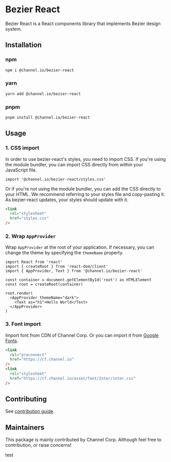 # Bezier React

Bezier React is a React components library that implements Bezier design system.

## Installation

### npm

```bash
npm i @channel.io/bezier-react
```

### yarn

```bash
yarn add @channel.io/bezier-react
```

### pnpm

```bash
pnpm install @channel.io/bezier-react
```

## Usage

### 1. CSS import

In order to use bezier-react's styles, you need to import CSS. If you're using the module bundler, you can import CSS directly from within your JavaScript file.

```tsx
import '@channel.io/bezier-react/styles.css'
```

Or if you're not using the module bundler, you can add the CSS directly to your HTML. We recommend referring to your styles file and copy-pasting it. As bezier-react updates, your styles should update with it.

```html
<link
  rel="stylesheet"
  href="styles.css"
/>
```

### 2. Wrap `AppProvider`

Wrap `AppProvider` at the root of your application. If necessary, you can change the theme by specifying the `themeName` property.

```tsx
import React from 'react'
import { createRoot } from 'react-dom/client'
import { AppProvider, Text } from '@channel.io/bezier-react'

const container = document.getElementById('root') as HTMLElement
const root = createRoot(container)

root.render(
  <AppProvider themeName="dark">
    <Text as="h1">Hello World</Text>
  </AppProvider>
)
```

### 3. Font import

Import font from CDN of Channel Corp. Or you can import it from [Google Fonts](https://fonts.google.com/specimen/Inter).

```html
<link
  rel="preconnect"
  href="https://cf.channel.io"
/>
<link
  rel="stylesheet"
  href="https://cf.channel.io/asset/font/Inter/inter.css"
/>
```

## Contributing

See [contribution guide](https://github.com/channel-io/bezier-react/wiki/Contribute).

## Maintainers

This package is mainly contributed by Channel Corp. Although feel free to contribution, or raise concerns!

test
